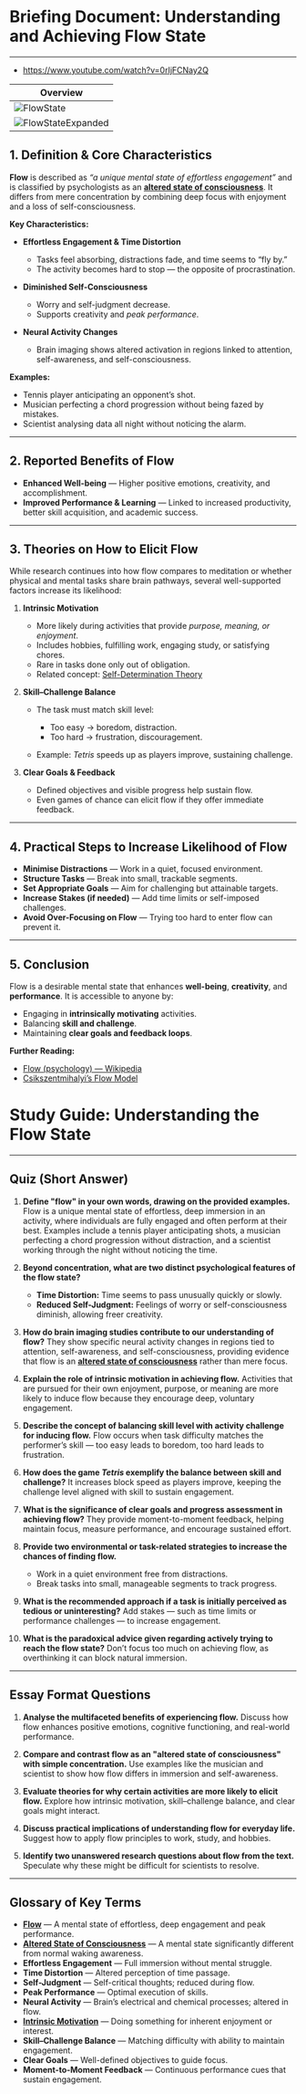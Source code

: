 # **Briefing Document: Understanding and Achieving Flow State**

---

- https://www.youtube.com/watch?v=0rIjFCNay2Q

| **Overview** |
|--------------|
| ![FlowState](https://github.com/ntiwari78/mgmt/blob/master/LearningTechniques/images/FlowState.png) |
| ![FlowStateExpanded](https://github.com/ntiwari78/mgmt/blob/master/LearningTechniques/images/FlowStateExpanded.png) | 


## **1. Definition & Core Characteristics**

**Flow** is described as *“a unique mental state of effortless engagement”* and is classified by psychologists as an **[altered state of consciousness](https://en.wikipedia.org/wiki/Altered_state_of_consciousness)**. It differs from mere concentration by combining deep focus with enjoyment and a loss of self-consciousness.

**Key Characteristics:**

* **Effortless Engagement & Time Distortion**

  * Tasks feel absorbing, distractions fade, and time seems to “fly by.”
  * The activity becomes hard to stop — the opposite of procrastination.
* **Diminished Self-Consciousness**

  * Worry and self-judgment decrease.
  * Supports creativity and *peak performance*.
* **Neural Activity Changes**

  * Brain imaging shows altered activation in regions linked to attention, self-awareness, and self-consciousness.

**Examples:**

* Tennis player anticipating an opponent’s shot.
* Musician perfecting a chord progression without being fazed by mistakes.
* Scientist analysing data all night without noticing the alarm.

---

## **2. Reported Benefits of Flow**

* **Enhanced Well-being** — Higher positive emotions, creativity, and accomplishment.
* **Improved Performance & Learning** — Linked to increased productivity, better skill acquisition, and academic success.

---

## **3. Theories on How to Elicit Flow**

While research continues into how flow compares to meditation or whether physical and mental tasks share brain pathways, several well-supported factors increase its likelihood:

1. **Intrinsic Motivation**

   * More likely during activities that provide *purpose, meaning, or enjoyment*.
   * Includes hobbies, fulfilling work, engaging study, or satisfying chores.
   * Rare in tasks done only out of obligation.
   * Related concept: [Self-Determination Theory](https://en.wikipedia.org/wiki/Self-determination_theory)

2. **Skill–Challenge Balance**

   * The task must match skill level:

     * Too easy → boredom, distraction.
     * Too hard → frustration, discouragement.
   * Example: *Tetris* speeds up as players improve, sustaining challenge.

3. **Clear Goals & Feedback**

   * Defined objectives and visible progress help sustain flow.
   * Even games of chance can elicit flow if they offer immediate feedback.

---

## **4. Practical Steps to Increase Likelihood of Flow**

* **Minimise Distractions** — Work in a quiet, focused environment.
* **Structure Tasks** — Break into small, trackable segments.
* **Set Appropriate Goals** — Aim for challenging but attainable targets.
* **Increase Stakes (if needed)** — Add time limits or self-imposed challenges.
* **Avoid Over-Focusing on Flow** — Trying too hard to enter flow can prevent it.

---

## **5. Conclusion**

Flow is a desirable mental state that enhances **well-being**, **creativity**, and **performance**.
It is accessible to anyone by:

* Engaging in **intrinsically motivating** activities.
* Balancing **skill and challenge**.
* Maintaining **clear goals and feedback loops**.

**Further Reading:**

* [Flow (psychology) — Wikipedia](https://en.wikipedia.org/wiki/Flow_%28psychology%29)
* [Csikszentmihalyi’s Flow Model](https://positivepsychology.com/mihaly-csikszentmihalyi-father-of-flow/)



# **Study Guide: Understanding the Flow State**

---

## **Quiz (Short Answer)**

1. **Define "flow" in your own words, drawing on the provided examples.**
   Flow is a unique mental state of effortless, deep immersion in an activity, where individuals are fully engaged and often perform at their best. Examples include a tennis player anticipating shots, a musician perfecting a chord progression without distraction, and a scientist working through the night without noticing the time.

2. **Beyond concentration, what are two distinct psychological features of the flow state?**

   * **Time Distortion:** Time seems to pass unusually quickly or slowly.
   * **Reduced Self-Judgment:** Feelings of worry or self-consciousness diminish, allowing freer creativity.

3. **How do brain imaging studies contribute to our understanding of flow?**
   They show specific neural activity changes in regions tied to attention, self-awareness, and self-consciousness, providing evidence that flow is an **[altered state of consciousness](https://en.wikipedia.org/wiki/Altered_state_of_consciousness)** rather than mere focus.

4. **Explain the role of intrinsic motivation in achieving flow.**
   Activities that are pursued for their own enjoyment, purpose, or meaning are more likely to induce flow because they encourage deep, voluntary engagement.

5. **Describe the concept of balancing skill level with activity challenge for inducing flow.**
   Flow occurs when task difficulty matches the performer’s skill — too easy leads to boredom, too hard leads to frustration.

6. **How does the game *Tetris* exemplify the balance between skill and challenge?**
   It increases block speed as players improve, keeping the challenge level aligned with skill to sustain engagement.

7. **What is the significance of clear goals and progress assessment in achieving flow?**
   They provide moment-to-moment feedback, helping maintain focus, measure performance, and encourage sustained effort.

8. **Provide two environmental or task-related strategies to increase the chances of finding flow.**

   * Work in a quiet environment free from distractions.
   * Break tasks into small, manageable segments to track progress.

9. **What is the recommended approach if a task is initially perceived as tedious or uninteresting?**
   Add stakes — such as time limits or performance challenges — to increase engagement.

10. **What is the paradoxical advice given regarding actively trying to reach the flow state?**
    Don’t focus too much on achieving flow, as overthinking it can block natural immersion.

---

## **Essay Format Questions**

1. **Analyse the multifaceted benefits of experiencing flow.**
   Discuss how flow enhances positive emotions, cognitive functioning, and real-world performance.

2. **Compare and contrast flow as an "altered state of consciousness" with simple concentration.**
   Use examples like the musician and scientist to show how flow differs in immersion and self-awareness.

3. **Evaluate theories for why certain activities are more likely to elicit flow.**
   Explore how intrinsic motivation, skill–challenge balance, and clear goals might interact.

4. **Discuss practical implications of understanding flow for everyday life.**
   Suggest how to apply flow principles to work, study, and hobbies.

5. **Identify two unanswered research questions about flow from the text.**
   Speculate why these might be difficult for scientists to resolve.

---

## **Glossary of Key Terms**

* **[Flow](https://en.wikipedia.org/wiki/Flow_%28psychology%29)** — A mental state of effortless, deep engagement and peak performance.
* **[Altered State of Consciousness](https://en.wikipedia.org/wiki/Altered_state_of_consciousness)** — A mental state significantly different from normal waking awareness.
* **Effortless Engagement** — Full immersion without mental struggle.
* **Time Distortion** — Altered perception of time passage.
* **Self-Judgment** — Self-critical thoughts; reduced during flow.
* **Peak Performance** — Optimal execution of skills.
* **Neural Activity** — Brain’s electrical and chemical processes; altered in flow.
* **[Intrinsic Motivation](https://en.wikipedia.org/wiki/Intrinsic_and_extrinsic_motivation)** — Doing something for inherent enjoyment or interest.
* **Skill–Challenge Balance** — Matching difficulty with ability to maintain engagement.
* **Clear Goals** — Well-defined objectives to guide focus.
* **Moment-to-Moment Feedback** — Continuous performance cues that sustain engagement.


